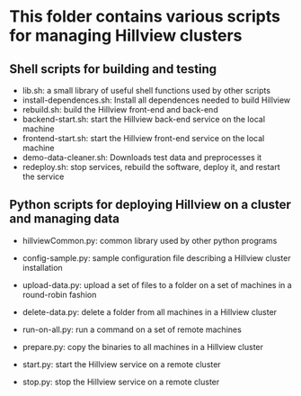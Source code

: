 # This folder contains various scripts for managing Hillview clusters

## Shell scripts for building and testing

* lib.sh: a small library of useful shell functions used by other scripts
* install-dependences.sh: Install all dependences needed to build Hillview
* rebuild.sh: build the Hillview front-end and back-end
* backend-start.sh: start the Hillview back-end service on the local machine
* frontend-start.sh: start the Hillview front-end service on the local machine
* demo-data-cleaner.sh: Downloads test data and preprocesses it
* redeploy.sh: stop services, rebuild the software, deploy it, and restart the service

## Python scripts for deploying Hillview on a cluster and managing data

* hillviewCommon.py: common library used by other python programs
* config-sample.py: sample configuration file describing a Hillview cluster installation
* upload-data.py: upload a set of files to a folder on a set of machines in a
                  round-robin fashion
* delete-data.py: delete a folder from all machines in a Hillview cluster
* run-on-all.py: run a command on a set of remote machines

* prepare.py: copy the binaries to all machines in a Hillview cluster
* start.py: start the Hillview service on a remote cluster
* stop.py: stop the Hillview service on a remote cluster

